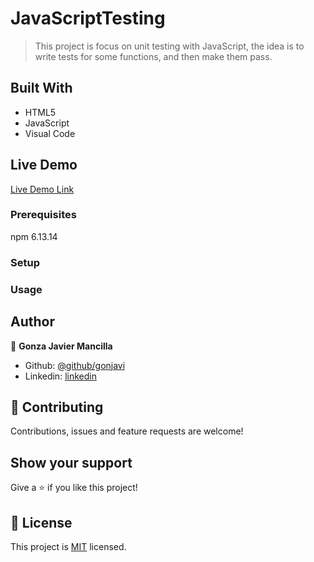 # JavaScriptTesting


> This project is focus on unit testing with JavaScript, the idea is to write tests for some functions, and then make them pass.

## Built With

- HTML5
- JavaScript
- Visual Code

## Live Demo

[Live Demo Link](www.dont.forget.com)


### Prerequisites
npm 6.13.14

### Setup



### Usage




## Author

👤 **Gonza Javier Mancilla**

- Github: [@github/gonjavi](https://github.com/gonjavi)
- Linkedin: [linkedin](https://www.linkedin.com/in/g-javier-mancilla-a686a9178/)



## 🤝 Contributing

Contributions, issues and feature requests are welcome!


## Show your support

Give a ⭐️ if you like this project!


## 📝 License

This project is [MIT](lic.url) licensed.
